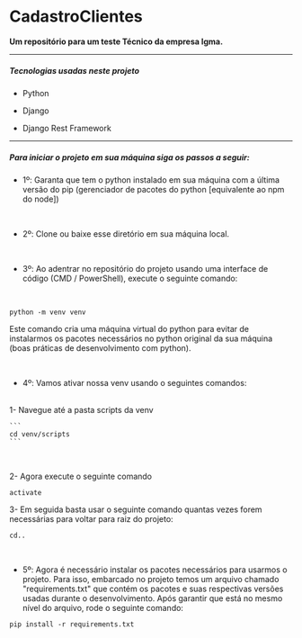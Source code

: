 # CadastroClientes
<b>Um repositório para um teste Técnico da empresa Igma.</b>


---

<h5>Tecnologias usadas neste projeto</h5>

- Python

- Django

- Django Rest Framework


---

<h5>Para iniciar o projeto em sua máquina siga os passos a seguir:</h5>

* 1º: Garanta que tem o python instalado em sua máquina com a última versão do pip (gerenciador de pacotes do python [equivalente ao npm do node])
<br>

* 2º: Clone ou baixe esse diretório em sua máquina local.
<br>

* 3º: Ao adentrar no repositório do projeto usando uma interface de código (CMD / PowerShell), execute o seguinte comando:
<br>

```
python -m venv venv
```
<p>Este comando cria uma máquina virtual do python para evitar de instalarmos os pacotes necessários no python original da sua máquina (boas práticas de desenvolvimento com python).</p>
<br>

* 4º: Vamos ativar nossa venv usando o seguintes comandos:
<br>
1- Navegue até a pasta scripts da venv

    ```
    cd venv/scripts
    ```
<br>

2- Agora execute o seguinte comando

    
    activate
    

3- Em seguida basta usar o seguinte comando quantas vezes forem necessárias para voltar para raiz do projeto:

    
    cd..
    
<br>

* 5º: Agora é necessário instalar os pacotes necessários para usarmos o projeto. Para isso, embarcado no projeto temos um arquivo chamado "requirements.txt" que contém os pacotes e suas respectivas versões usadas durante o desenvolvimento.
Após garantir que está no mesmo nível do arquivo, rode o seguinte comando:

```
pip install -r requirements.txt
```